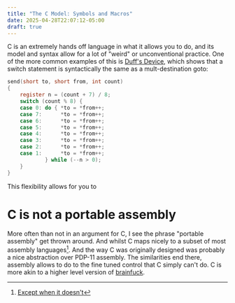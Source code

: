 ```yaml
---
title: "The C Model: Symbols and Macros"
date: 2025-04-28T22:07:12-05:00
draft: true
---
```

C is an extremely hands off language in what it allows you to do, and its model and syntax allow
for a lot of "weird" or unconventional practice. One of the more common examples of this is [Duff's Device](https://en.wikipedia.org/wiki/Duff%27s_device), which shows that a switch statement is syntactically
the same as a mult-destination goto:

```c
send(short to, short from, int count)
{
    register n = (count + 7) / 8;
    switch (count % 8) {
    case 0: do { *to = *from++;
    case 7:      *to = *from++;
    case 6:      *to = *from++;
    case 5:      *to = *from++;
    case 4:      *to = *from++;
    case 3:      *to = *from++;
    case 2:      *to = *from++;
    case 1:      *to = *from++;
            } while (--n > 0);
    }
}
```

This flexibility allows for you to

# C is not a portable assembly
More often than not in an argument for C, I see the phrase "portable assembly" get thrown around.
And whilst C maps nicely to a subset of most assembly languages[^1]. And the way C was originally
designed was probably a nice abstraction over PDP-11 assembly. The similarities end there, assembly
allows to do to the fine tuned control that C simply can't do. C is more akin to a higher level
version of [brainfuck](https://en.wikipedia.org/wiki/Brainfuck).

[^1]: [Except when it doesn't](https://gcc.gnu.org/onlinedocs/gccint/Libgcc.html)
